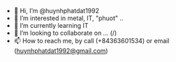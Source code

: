 - 👋 Hi, I’m @huynhphatdat1992
- 👀 I’m interested in metal, IT, "phuot" ..
- 🌱 I’m currently learning IT
- 💞️ I’m looking to collaborate on ... (/)
- 📫 How to reach me, by call (+84363601534) or email (huynhphatdat1992@gmail.com)

<!---
huynhphatdat1992/huynhphatdat1992 is a ✨ special ✨ repository because its `README.md` (this file) appears on your GitHub profile.
You can click the Preview link to take a look at your changes.
--->
